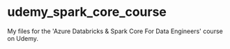# udemy_spark_core_course
My files for the 'Azure Databricks &amp; Spark Core For Data Engineers' course on Udemy.
